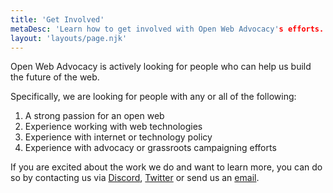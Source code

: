 ```yaml
---
title: 'Get Involved'
metaDesc: 'Learn how to get involved with Open Web Advocacy's efforts.'
layout: 'layouts/page.njk'
---
```


Open Web Advocacy is actively looking for people who can help us build the future of the web.

Specifically, we are looking for people with any or all of the following:

1. A strong passion for an open web
2. Experience working with web technologies
3. Experience with internet or technology policy
4. Experience with advocacy or grassroots campaigning efforts

If you are excited about the work we do and want to learn more, you can do so by contacting us via <a href="https://discord.gg/x53hkqrRKx">Discord</a>, <a href="https://twitter.com/OpenWebAdvocacy">Twitter</a> or send us an <a href="mailto:contactus@open-web-advocacy.org">email</a>.